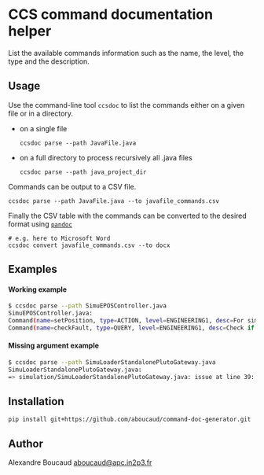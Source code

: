 CCS command documentation helper
================================

List the available commands information such as the name, the level, the type and the description.


Usage
-----
Use the command-line tool `ccsdoc` to list the commands either on a given file or in a directory.

- on a single file
    ```
    ccsdoc parse --path JavaFile.java
    ```
- on a full directory to process recursively all .java files
    ```
    ccsdoc parse --path java_project_dir
    ```

Commands can be output to a CSV file.
```
ccsdoc parse --path JavaFile.java --to javafile_commands.csv
```

Finally the CSV table with the commands can be converted to the desired format using [`pandoc`][pandoc]
```
# e.g. here to Microsoft Word
ccsdoc convert javafile_commands.csv --to docx
```

[pandoc]: https://pandoc.org/


Examples
--------

#### Working example

```bash
$ ccsdoc parse --path SimuEPOSController.java
SimuEPOSController.java:
Command(name=setPosition, type=ACTION, level=ENGINEERING1, desc=For simulator only : Update position with a position given as argument.)
Command(name=checkFault, type=QUERY, level=ENGINEERING1, desc=Check if the Controller is in fault.)
```

#### Missing argument example

```bash
$ ccsdoc parse --path SimuLoaderStandalonePlutoGateway.java
SimuLoaderStandalonePlutoGateway.java:
=> simulation/SimuLoaderStandalonePlutoGateway.java: issue at line 39: Missing command argument 'description'.
```

Installation
------------
```
pip install git+https://github.com/aboucaud/command-doc-generator.git
```

Author
------
Alexandre Boucaud <aboucaud@apc.in2p3.fr>

